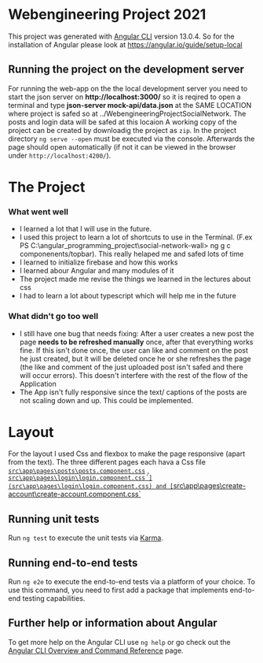 # Webengineering Project 2021

This project was generated with [Angular CLI](https://github.com/angular/angular-cli) version 13.0.4. So for the installation of  Angular please look at https://angular.io/guide/setup-local 

## Running the project on the development server

For running the web-app on the the local development server you need to start the json server on **http://localhost:3000/** so it is reqired to open a terminal and type **json-server mock-api/data.json** at the SAME LOCATION where project is safed so at ../WebengineeringProjectSocialNetwork. The posts and login data will be safed at this locaion
A working copy of the project can be created by downloadig the project as `zip`. 
In the project directory `ng serve --open` must be executed via the console. Afterwards the page should open automatically (if not it can be viewed in the browser under `http://localhost:4200/`). 

# The Project

### What went well

- I learned a lot that I will use in the future. 
- I used this project to learn a lot of shortcuts to use in the Terminal. (F.ex PS C:\angular_programming_project\social-network-wall> ng g c componenents/topbar). This really helaped me and safed lots of time
- I learned to initialize firebase and how this works
- I learned abour Angular and many modules of it
- The project made me revise the things we learned in the lectures about css
- I had to learn a lot about typescript which will help me in the future

### What didn't go too well

- I still have one bug that needs fixing: After a user creates a new post the page **needs to be refreshed manually** once, after that everything works fine. 
If this isn't done once, the user can like and comment on the post he just created, but it will be deleted once he or she refreshes the page (the like and comment of the just uploaded post isn't safed and there will occur errors). This doesn't interfere with the rest of the flow of the Application
- The App isn't fully responsive since the text/ captions of the posts are not scaling down and up. This could be implemented.


# Layout

For the layout I used Css and flexbox to make the page responsive (apart from the text). The three different pages each hava a Css file [`src\app\pages\posts\posts.component.css`](src\app\pages\posts\posts.component.css) , [`src\app\pages\login\login.component.css´](src\app\pages\login\login.component.css) and [`src\app\pages\create-account\create-account.component.css`](src\app\pages\create-account\create-account.component.css)
## Running unit tests

Run `ng test` to execute the unit tests via [Karma](https://karma-runner.github.io).

## Running end-to-end tests

Run `ng e2e` to execute the end-to-end tests via a platform of your choice. To use this command, you need to first add a package that implements end-to-end testing capabilities.

## Further help or information about Angular

To get more help on the Angular CLI use `ng help` or go check out the [Angular CLI Overview and Command Reference](https://angular.io/cli) page.
 
